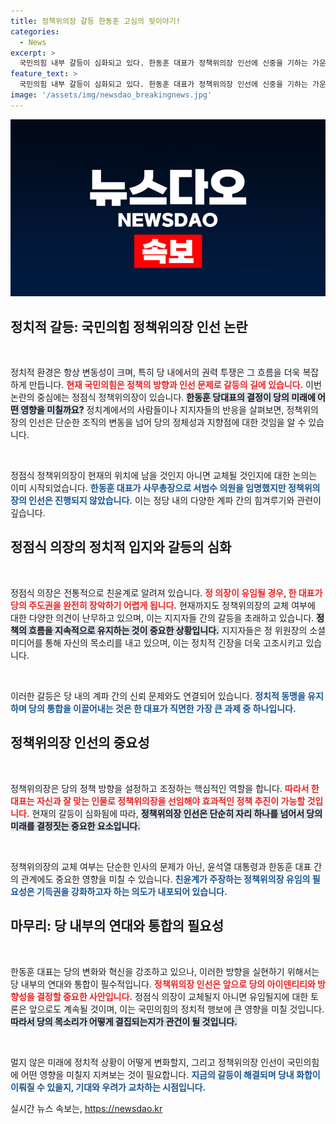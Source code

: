 ```yaml
---
title: 정책위의장 갈등 한동훈 고심의 뒷이야기!
categories:
  - News
excerpt: >
  국민의힘 내부 갈등이 심화되고 있다. 한동훈 대표가 정책위의장 인선에 신중을 기하는 가운데, 친윤과 친한 지지자 간 대립이 SNS를 통해 격화되고 있다. 정점식 의장은 교체 여부를 두고 여당의 장기적인 정책 방향과 관계가 어떻게 변화할지 주목받고 있다.
feature_text: >
  국민의힘 내부 갈등이 심화되고 있다. 한동훈 대표가 정책위의장 인선에 신중을 기하는 가운데, 친윤과 친한 지지자 간 대립이 SNS를 통해 격화되고 있다. 정점식 의장은 교체 여부를 두고 여당의 장기적인 정책 방향과 관계가 어떻게 변화할지 주목받고 있다.
image: '/assets/img/newsdao_breakingnews.jpg'
---
```


<p><img src="/assets/img/newsdao_breakingnews.jpg" alt="koreaapp 속보" /></p>

<h2 data-ke-size="size26">정치적 갈등: 국민의힘 정책위의장 인선 논란</h2>

<p data-ke-size="size16">&nbsp;</p>

<p>정치적 환경은 항상 변동성이 크며, 특히 당 내에서의 권력 투쟁은 그 흐름을 더욱 복잡하게 만듭니다. <b><span style="color: #ee2323;">현재 국민의힘은 정책의 방향과 인선 문제로 갈등의 길에 있습니다.</span></b> 이번 논란의 중심에는 정점식 정책위의장이 있습니다. <b><span style="background-color: #21538527;">한동훈 당대표의 결정이 당의 미래에 어떤 영향을 미칠까요?</span></b> 정치계에서의 사람들이나 지지자들의 반응을 살펴보면, 정책위의장의 인선은 단순한 조직의 변동을 넘어 당의 정체성과 지향점에 대한 것임을 알 수 있습니다.</p>

<p data-ke-size="size16">&nbsp;</p>

<p>정점식 정책위의장이 현재의 위치에 남을 것인지 아니면 교체될 것인지에 대한 논의는 이미 시작되었습니다. <b><span style="color: #1a5490;">한동훈 대표가 사무총장으로 서범수 의원을 임명했지만 정책위의장의 인선은 진행되지 않았습니다.</span></b> 이는 정당 내의 다양한 계파 간의 힘겨루기와 관련이 깊습니다.</p>

<h2 data-ke-size="size26">정점식 의장의 정치적 입지와 갈등의 심화</h2>

<p data-ke-size="size16">&nbsp;</p>

<p>정점식 의장은 전통적으로 친윤계로 알려져 있습니다. <b><span style="color: #ee2323;">정 의장이 유임될 경우, 한 대표가 당의 주도권을 완전히 장악하기 어렵게 됩니다.</span></b> 현재까지도 정책위의장의 교체 여부에 대한 다양한 의견이 난무하고 있으며, 이는 지지자들 간의 갈등을 초래하고 있습니다. <b><span style="background-color: #21538527;">정책의 흐름을 지속적으로 유지하는 것이 중요한 상황입니다.</span></b> 지지자들은 정 위원장의 소셜 미디어를 통해 자신의 목소리를 내고 있으며, 이는 정치적 긴장을 더욱 고조시키고 있습니다.</p>

<p data-ke-size="size16">&nbsp;</p>

<p>이러한 갈등은 당 내의 계파 간의 신뢰 문제와도 연결되어 있습니다. <b><span style="color: #1a5490;">정치적 동맹을 유지하며 당의 통합을 이끌어내는 것은 한 대표가 직면한 가장 큰 과제 중 하나입니다.</span></b></p>

<h2 data-ke-size="size26">정책위의장 인선의 중요성</h2>

<p data-ke-size="size16">&nbsp;</p>

<p>정책위의장은 당의 정책 방향을 설정하고 조정하는 핵심적인 역할을 합니다. <b><span style="color: #ee2323;">따라서 한 대표는 자신과 잘 맞는 인물로 정책위의장을 선임해야 효과적인 정책 추진이 가능할 것입니다.</span></b> 현재의 갈등이 심화됨에 따라, <b><span style="background-color: #21538527;">정책위의장 인선은 단순히 자리 하나를 넘어서 당의 미래를 결정짓는 중요한 요소입니다.</span></b></p>

<p data-ke-size="size16">&nbsp;</p>

<p>정책위의장의 교체 여부는 단순한 인사의 문제가 아닌, 윤석열 대통령과 한동훈 대표 간의 관계에도 중요한 영향을 미칠 수 있습니다. <b><span style="color: #1a5490;">친윤계가 주장하는 정책위의장 유임의 필요성은 기득권을 강화하고자 하는 의도가 내포되어 있습니다.</span></b></p>

<h2 data-ke-size="size26">마무리: 당 내부의 연대와 통합의 필요성</h2>

<p data-ke-size="size16">&nbsp;</p>

<p>한동훈 대표는 당의 변화와 혁신을 강조하고 있으나, 이러한 방향을 실현하기 위해서는 당 내부의 연대와 통합이 필수적입니다. <b><span style="color: #ee2323;">정책위의장 인선은 앞으로 당의 아이덴티티와 방향성을 결정할 중요한 사안입니다.</span></b> 정점식 의장이 교체될지 아니면 유임될지에 대한 토론은 앞으로도 계속될 것이며, 이는 국민의힘의 정치적 행보에 큰 영향을 미칠 것입니다. <b><span style="background-color: #21538527;">따라서 당의 목소리가 어떻게 결집되는지가 관건이 될 것입니다.</span></b></p>

<p data-ke-size="size16">&nbsp;</p>

<p>멀지 않은 미래에 정치적 상황이 어떻게 변화할지, 그리고 정책위의장 인선이 국민의힘에 어떤 영향을 미칠지 지켜보는 것이 필요합니다. <b><span style="color: #1a5490;">지금의 갈등이 해결되며 당내 화합이 이뤄질 수 있을지, 기대와 우려가 교차하는 시점입니다.</span></b></p>
실시간 뉴스 속보는, <a href="https://newsdao.kr" rel="dofollow">https://newsdao.kr</a>


